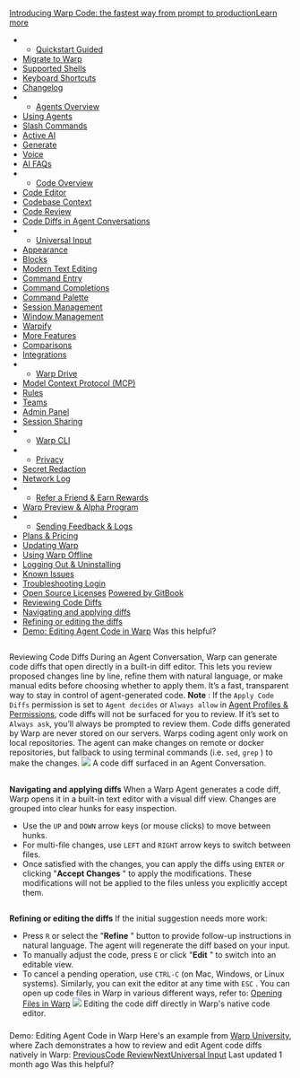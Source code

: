 [Introducing Warp Code: the fastest way from prompt to productionLearn more ](https://www.warp.dev/blog/introducing-warp-code-prompt-to-prod)
 * * [Quickstart Guided](/)
 * [Migrate to Warp](/getting-started/migrate-to-warp)
 * [Supported Shells](/getting-started/supported-shells)
 * [Keyboard Shortcuts](/getting-started/keyboard-shortcuts)
 * [Changelog](/getting-started/changelog)
 * * [Agents Overview](/agents/agents-overview)
 * [Using Agents](/agents/using-agents)
 * [Slash Commands](/agents/slash-commands)
 * [Active AI](/agents/active-ai)
 * [Generate](/agents/generate)
 * [Voice](/agents/voice)
 * [AI FAQs](/agents/ai-faqs)
 * * [Code Overview](/code/code-overview)
 * [Code Editor](/code/code-editor)
 * [Codebase Context](/code/codebase-context)
 * [Code Review](/code/code-review)
 * [Code Diffs in Agent Conversations](/code/reviewing-code)
 * * [Universal Input](/terminal/universal-input)
 * [Appearance](/terminal/appearance)
 * [Blocks](/terminal/blocks)
 * [Modern Text Editing](/terminal/editor)
 * [Command Entry](/terminal/entry)
 * [Command Completions](/terminal/command-completions)
 * [Command Palette](/terminal/command-palette)
 * [Session Management](/terminal/sessions)
 * [Window Management](/terminal/windows)
 * [Warpify](/terminal/warpify)
 * [More Features](/terminal/more-features)
 * [Comparisons](/terminal/comparisons)
 * [Integrations](/terminal/integrations-and-plugins)
 * * [Warp Drive](/knowledge-and-collaboration/warp-drive)
 * [Model Context Protocol (MCP)](/knowledge-and-collaboration/mcp)
 * [Rules](/knowledge-and-collaboration/rules)
 * [Teams](/knowledge-and-collaboration/teams)
 * [Admin Panel](/knowledge-and-collaboration/admin-panel)
 * [Session Sharing](/knowledge-and-collaboration/session-sharing)
 * * [Warp CLI](/developers/cli)
 * * [Privacy](/privacy/privacy)
 * [Secret Redaction](/privacy/secret-redaction)
 * [Network Log](/privacy/network-log)
 * * [Refer a Friend & Earn Rewards](/community/refer-a-friend)
 * [Warp Preview & Alpha Program](/community/warp-preview-and-alpha-program)
 * * [Sending Feedback & Logs](/support-and-billing/sending-us-feedback)
 * [Plans & Pricing](/support-and-billing/plans-and-pricing)
 * [Updating Warp](/support-and-billing/updating-warp)
 * [Using Warp Offline](/support-and-billing/using-warp-offline)
 * [Logging Out & Uninstalling](/support-and-billing/uninstalling-warp)
 * [Known Issues](/support-and-billing/known-issues)
 * [Troubleshooting Login](/support-and-billing/troubleshooting-login-issues)
 * [Open Source Licenses](/support-and-billing/licenses)
[Powered by GitBook](https://www.gitbook.com/?utm_source=content&utm_medium=trademark&utm_campaign=-MbqIgTw17KQvq_DQuRr)
 * [Reviewing Code Diffs](#reviewing-code-diffs)
 * [Navigating and applying diffs](#navigating-and-applying-diffs)
 * [Refining or editing the diffs](#refining-or-editing-the-diffs)
 * [Demo: Editing Agent Code in Warp](#demo-editing-agent-code-in-warp)
Was this helpful?
## 
[](#reviewing-code-diffs)
Reviewing Code Diffs
During an Agent Conversation, Warp can generate code diffs that open directly in a built-in diff editor. 
This lets you review proposed changes line by line, refine them with natural language, or make manual edits before choosing whether to apply them. It’s a fast, transparent way to stay in control of agent-generated code.
**Note** : If the `Apply Code Diffs` permission is set to `Agent decides` or `Always allow` in [Agent Profiles & Permissions](/agents/using-agents/agent-profiles-permissions), code diffs will not be surfaced for you to review. If it’s set to `Always ask`, you’ll always be prompted to review them.
Code diffs generated by Warp are never stored on our servers. Warps coding agent only work on local repositories. The agent can make changes on remote or docker repositories, but fallback to using terminal commands (i.e. `sed`, `grep` ) to make the changes.
![](https://docs.warp.dev/~gitbook/image?url=https%3A%2F%2F2297236823-files.gitbook.io%2F%7E%2Ffiles%2Fv0%2Fb%2Fgitbook-x-prod.appspot.com%2Fo%2Fspaces%252F-MbqIgTw17KQvq_DQuRr%252Fuploads%252FORDyo7ohpszy8vRYP60b%252FScreenshot%25202025-08-26%2520at%25205.39.32%25E2%2580%25AFPM.png%3Falt%3Dmedia%26token%3D0dd39366-1cae-4dd1-b271-0652d1318b7b&width=768&dpr=4&quality=100&sign=b1fe0111&sv=2)
A code diff surfaced in an Agent Conversation.
## 
[](#navigating-and-applying-diffs)
**Navigating and applying diffs**
When a Warp Agent generates a code diff, Warp opens it in a built-in text editor with a visual diff view. Changes are grouped into clear hunks for easy inspection.
 * Use the `UP` and `DOWN` arrow keys (or mouse clicks) to move between hunks.
 * For multi-file changes, use `LEFT` and `RIGHT` arrow keys to switch between files.
 * Once satisfied with the changes, you can apply the diffs using `ENTER` or clicking "**Accept Changes** " to apply the modifications.
These modifications will not be applied to the files unless you explicitly accept them.
## 
[](#refining-or-editing-the-diffs)
**Refining or editing the diffs**
If the initial suggestion needs more work:
 * Press `R` or select the "**Refine** " button to provide follow-up instructions in natural language. The agent will regenerate the diff based on your input.
 * To manually adjust the code, press `E` or click "**Edit** " to switch into an editable view.
 * To cancel a pending operation, use `CTRL-C` (on Mac, Windows, or Linux systems). Similarly, you can exit the editor at any time with `ESC` .
You can open up code files in Warp in various different ways, refer to: [Opening Files in Warp](/code/code-editor#opening-files-in-warp)
![](https://docs.warp.dev/~gitbook/image?url=https%3A%2F%2F2297236823-files.gitbook.io%2F%7E%2Ffiles%2Fv0%2Fb%2Fgitbook-x-prod.appspot.com%2Fo%2Fspaces%252F-MbqIgTw17KQvq_DQuRr%252Fuploads%252Fpu7KVgdSiHuLz9AYsfsG%252FScreenshot%25202025-08-26%2520at%25205.39.36%25E2%2580%25AFPM.png%3Falt%3Dmedia%26token%3D308bfbb4-0f84-47c2-8074-0b3f5130895d&width=768&dpr=4&quality=100&sign=c0f6fa59&sv=2)
Editing the code diff directly in Warp's native code editor.
### 
[](#demo-editing-agent-code-in-warp)
Demo: Editing Agent Code in Warp
Here's an example from [Warp University](https://www.warp.dev/university), where Zach demonstrates a how to review and edit Agent code diffs natively in Warp:
[PreviousCode Review](/code/code-review)[NextUniversal Input](/terminal/universal-input)
Last updated 1 month ago
Was this helpful?